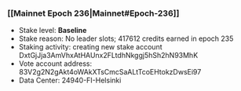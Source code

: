 ### [[Mainnet Epoch 236|Mainnet#Epoch-236]]
* Stake level: **Baseline**
* Stake reason: No leader slots; 417612 credits earned in epoch 235
* Staking activity: creating new stake account DxtGjJja3AmVhxAtHAUnx2FLtdhNkggj5hSh2hN93MhK
* Vote account address: 83V2g2N2gAkt4oWAkXTsCmcSaALtTcoEHtokzDwsEi97
* Data Center: 24940-FI-Helsinki